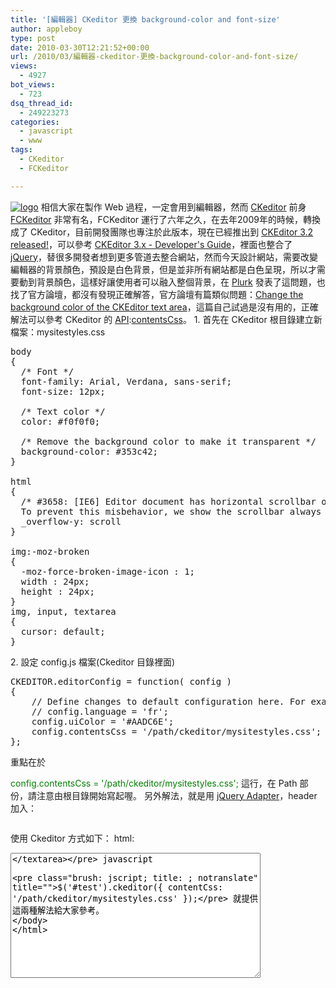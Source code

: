 ```yaml
---
title: '[編輯器] CKeditor 更換 background-color and font-size'
author: appleboy
type: post
date: 2010-03-30T12:21:52+00:00
url: /2010/03/編輯器-ckeditor-更換-background-color-and-font-size/
views:
  - 4927
bot_views:
  - 723
dsq_thread_id:
  - 249223273
categories:
  - javascript
  - www
tags:
  - CKeditor
  - FCKeditor

---
```

[<img src="https://i2.wp.com/farm5.static.flickr.com/4024/4476260884_a9464cf0e5_o.png?resize=182%2C134&#038;ssl=1" alt="logo" data-recalc-dims="1" />][1] 相信大家在製作 Web 過程，一定會用到編輯器，然而 [CKeditor][2] 前身 [FCKeditor][3] 非常有名，FCKeditor 運行了六年之久，在去年2009年的時候，轉換成了 CKeditor，目前開發團隊也專注於此版本，現在已經推出到 [CKEditor 3.2 released!][4]，可以參考 [CKEditor 3.x - Developer's Guide][5]，裡面也整合了 [jQuery][6]，替很多開發者想到更多管道去整合網站，然而今天設計網站，需要改變編輯器的背景顏色，預設是白色背景，但是並非所有網站都是白色呈現，所以才需要動到背景顏色，這樣好讓使用者可以融入整個背景，在 [Plurk][7] 發表了這問題，也找了官方論壇，都沒有發現正確解答，官方論壇有篇類似問題：[Change the background color of the CKEditor text area][8]，這篇自己試過是沒有用的，正確解法可以參考 CKeditor 的 [API][9]:[contentsCss][10]。 1. 首先在 CKeditor 根目錄建立新檔案：mysitestyles.css 

<pre class="brush: css; title: ; notranslate" title="">body
{
  /* Font */
  font-family: Arial, Verdana, sans-serif;
  font-size: 12px;

  /* Text color */
  color: #f0f0f0;

  /* Remove the background color to make it transparent */
  background-color: #353c42;
}

html
{
  /* #3658: [IE6] Editor document has horizontal scrollbar on long lines
  To prevent this misbehavior, we show the scrollbar always */
  _overflow-y: scroll
}

img:-moz-broken
{
  -moz-force-broken-image-icon : 1;
  width : 24px;
  height : 24px;
}
img, input, textarea
{
  cursor: default;
}</pre> 2. 設定 config.js 檔案(Ckeditor 目錄裡面) 

<pre class="brush: jscript; title: ; notranslate" title="">CKEDITOR.editorConfig = function( config )
{
	// Define changes to default configuration here. For example:
	// config.language = 'fr';
	config.uiColor = '#AADC6E';
	config.contentsCss = '/path/ckeditor/mysitestyles.css';
};</pre> 重點在於 

<span style="color:green">config.contentsCss = '/path/ckeditor/mysitestyles.css';</span> 這行，在 Path 部份，請注意由根目錄開始寫起喔。 另外解法，就是用 [jQuery Adapter][11]，header 加入： 

<pre class="brush: xml; title: ; notranslate" title=""></pre> 使用 Ckeditor 方式如下： html: 

<pre class="brush: xml; title: ; notranslate" title=""><textarea id="test" name="test" style="width: 400px; height: 200px" />&lt;/textarea></pre> javascript 

<pre class="brush: jscript; title: ; notranslate" title="">$('#test').ckeditor({ contentCss: '/path/ckeditor/mysitestyles.css' });</pre> 就提供這兩種解法給大家參考。

 [1]: https://www.flickr.com/photos/appleboy/4476260884/ "Flickr 上 appleboy46 的 logo"
 [2]: http://ckeditor.com/
 [3]: http://zh.wikipedia.org/zh-tw/FCKeditor
 [4]: http://ckeditor.com/blog/CKEditor_3.2_released
 [5]: http://docs.cksource.com/CKEditor_3.x/Developers_Guide
 [6]: http://jquery.com/
 [7]: http://plurk.com
 [8]: http://goo.gl/3iyL
 [9]: http://docs.cksource.com/ckeditor_api/
 [10]: http://docs.cksource.com/ckeditor_api/symbols/CKEDITOR.config.html#.contentsCss
 [11]: http://docs.cksource.com/CKEditor_3.x/Developers_Guide/jQuery_Adapter
